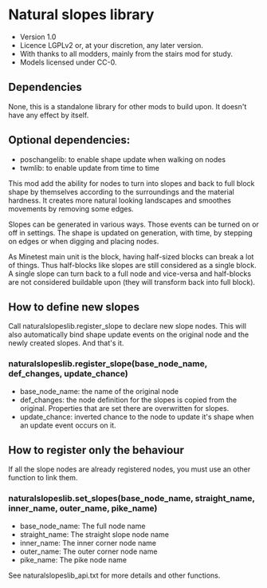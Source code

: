 Natural slopes library
======================

* Version 1.0
* Licence LGPLv2 or, at your discretion, any later version.
* With thanks to all modders, mainly from the stairs mod for study.
* Models licensed under CC-0.

## Dependencies

None, this is a standalone library for other mods to build upon. It doesn't
have any effect by itself.

## Optional dependencies:

* poschangelib: to enable shape update when walking on nodes
* twmlib: to enable update from time to time

This mod add the ability for nodes to turn into slopes and back to full block
shape by themselves according to the surroundings and the material hardness. It creates
more natural looking landscapes and smoothes movements by removing some edges.

Slopes can be generated in various ways. Those events can be turned on or off in
settings. The shape is updated on generation, with time, by stepping on edges or
when digging and placing nodes.

As Minetest main unit is the block, having half-sized blocks can break a lot of things.
Thus half-blocks like slopes are still considered as a single block. A single slope
can turn back to a full node and vice-versa and half-blocks are not considered
buildable upon (they will transform back into full block).


How to define new slopes
------------------------

Call naturalslopeslib.register_slope to declare new slope nodes. This will also
automatically bind shape update events on the original node and the newly
created slopes. And that's it.

### naturalslopeslib.register_slope(base_node_name, def_changes, update_chance)

- base_node_name: the name of the original node
- def_changes: the node definition for the slopes is copied from the original.
    Properties that are set there are overwritten for slopes.
- update_chance: inverted chance to the node to update it's shape when an update event
    occurs on it.


How to register only the behaviour
----------------------------------

If all the slope nodes are already registered nodes, you must use an other
function to link them.

### naturalslopeslib.set_slopes(base_node_name, straight_name, inner_name, outer_name, pike_name)

- base_node_name: The full node name
- straight_name: The straight slope node name
- inner_name: The inner corner node name
- outer_name: The outer corner node name
- pike_name: The pike node name

See naturalslopeslib_api.txt for more details and other functions.
